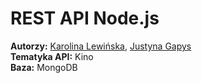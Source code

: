 # REST API Node.js
**Autorzy:** [Karolina Lewińska](https://github.com/KarolinaLewinska), [Justyna Gapys](https://github.com/justynagapys) <br />
**Tematyka API:** Kino <br />
**Baza:** MongoDB <br />

